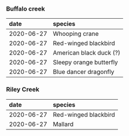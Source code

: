 
### Buffalo creek
| date       | species
| :--------- | :-----------------------
| 2020-06-27 | Whooping crane 
| 2020-06-27 | Red-winged blackbird
| 2020-06-27 | American black duck (?)
| 2020-06-27 | Sleepy orange butterfly
| 2020-06-27 | Blue dancer dragonfly

### Riley Creek
| date       | species
|:---------- | :-----------------------
| 2020-06-27 | Red-winged blackbird
| 2020-06-27 | Mallard
